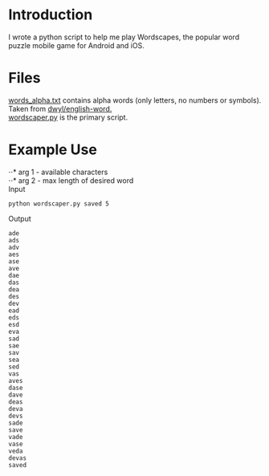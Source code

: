# Introduction
I wrote a python script to help me play Wordscapes, the popular word puzzle mobile game for Android and iOS.

# Files
[words_alpha.txt](words_alpha.txt) contains alpha words (only letters, no numbers or symbols). Taken from [dwyl/english-word.](https://github.com/dwyl/english-words)  
[wordscaper.py](wordscaper.py) is the primary script. 

# Example Use
⋅⋅* arg 1 - available characters  
⋅⋅* arg 2 - max length of desired word  
Input
```
python wordscaper.py saved 5
```

Output
```
ade
ads
adv
aes
ase
ave
dae
das
dea
des
dev
ead
eds
esd
eva
sad
sae
sav
sea
sed
vas
aves
dase
dave
deas
deva
devs
sade
save
vade
vase
veda
devas
saved
```
